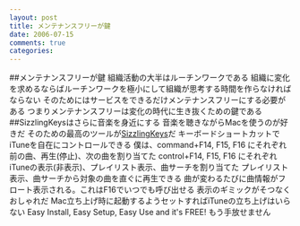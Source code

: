 ```yaml
---
layout: post
title: メンテナンスフリーが鍵
date: 2006-07-15
comments: true
categories:
---
```


##メンテナンスフリーが鍵
組織活動の大半はルーチンワークである
組織に変化を求めるならばルーチンワークを極小にして組織が思考する時間を作らなければならない
そのためにはサービスをできるだけメンテナンスフリーにする必要がある
つまりメンテナンスフリーは変化の時代に生き抜くための鍵である
##SizzlingKeysはさらに音楽を身近にする
音楽を聴きながらMacを使うのが好きだ
そのための最高のツールが[SizzlingKeys](http://yellowmug.com/sk4it/)だ
キーボードショートカットでiTuneを自在にコントロールできる
僕は、command+F14, F15, F16 にそれぞれ前の曲、再生(停止)、次の曲を割り当てた
control+F14, F15, F16 にそれぞれiTuneの表示(非表示)、プレイリスト表示、曲サーチを割り当てた
プレイリスト表示、曲サーチから対象の曲を直ぐに再生できる
曲が変わるたびに曲情報がフロート表示される。これはF16でいつでも呼び出せる
表示のギミックがそつなくおしゃれだ
Mac立ち上げ時に起動するようセットすればiTuneの立ち上げはいらない
Easy Install, Easy Setup, Easy Use and it's FREE!
もう手放せません